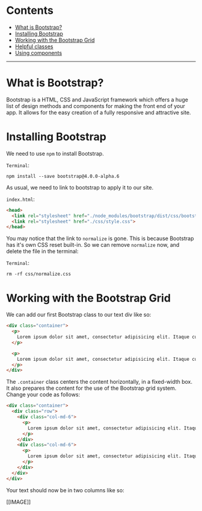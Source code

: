 # Contents

- <a href="#one">What is Bootstrap?</a>
- <a href="#two">Installing Bootstrap</a>
- <a href="#two">Working with the Bootstrap Grid</a>
- <a href="#two">Helpful classes</a>
- <a href="#two">Using components</a>

---

# <span id="one">What is Bootstrap?</span>

Bootstrap is a HTML, CSS and JavaScript framework which offers a huge list of design methods and components for making the front end of your app. It allows for the easy creation of a fully responsive and attractive site.

# <span id="two">Installing Bootstrap</span>

We need to use `npm` to install Bootstrap.

`Terminal`:

```
npm install --save bootstrap@4.0.0-alpha.6
```

As usual, we need to link to bootstrap to apply it to our site.

`index.html`:

```html
<head>
  <link rel="stylesheet" href="./node_modules/bootstrap/dist/css/bootstrap.min.css">
  <link rel="stylesheet" href="./css/style.css">
</head>
```

You may notice that the link to `normalize` is gone. This is because Bootstrap has it's own CSS reset built-in. So we can remove `normalize` now, and delete the file in the terminal:

`Terminal`:

```
rm -rf css/normalize.css
```

# Working with the Bootstrap Grid

We can add our first Bootstrap class to our text div like so:

```html
<div class="container">
  <p>
    Lorem ipsum dolor sit amet, consectetur adipisicing elit. Itaque cumque amet provident eligendi ut id, ratione quasi tenetur ipsum repellendus aperiam voluptatum eaque reiciendis, eos quae tempora temporibus magni hic?
  </p>      

  <p>
    Lorem ipsum dolor sit amet, consectetur adipisicing elit. Itaque cumque amet provident eligendi ut id, ratione quasi tenetur ipsum repellendus aperiam voluptatum eaque reiciendis, eos quae tempora temporibus magni hic?
  </p>
</div>
```

The `.container` class centers the content horizontally, in a fixed-width box. It also prepares the content for the use of the Bootstrap grid system. Change your code as follows:

```html
<div class="container">
  <div class="row">
    <div class="col-md-6">
      <p>
        Lorem ipsum dolor sit amet, consectetur adipisicing elit. Itaque cumque amet provident eligendi ut id, ratione quasi tenetur ipsum repellendus aperiam voluptatum eaque reiciendis, eos quae tempora temporibus magni hic?
      </p>  
    </div>    
    <div class="col-md-6">
      <p>
        Lorem ipsum dolor sit amet, consectetur adipisicing elit. Itaque cumque amet provident eligendi ut id, ratione quasi tenetur ipsum repellendus aperiam voluptatum eaque reiciendis, eos quae tempora temporibus magni hic?
      </p>
    </div>
  </div>
</div>
```

Your text should now be in two columns like so:

[[IMAGE]]


